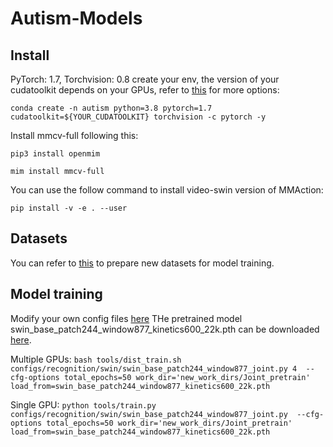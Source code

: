 # Autism-Models

## Install
PyTorch: 1.7, Torchvision: 0.8
create your env, the version of your cudatoolkit depends on your GPUs, 
refer to [this](https://pytorch.org/get-started/previous-versions/) for more options:

`conda create -n autism python=3.8 pytorch=1.7 cudatoolkit=${YOUR_CUDATOOLKIT} torchvision -c pytorch -y`

Install mmcv-full following this:

`pip3 install openmim`

`mim install mmcv-full`

You can use the follow command to install video-swin version of MMAction:

`pip install -v -e . --user`


## Datasets
You can refer to [this](https://github.com/open-mmlab/mmaction2/blob/master/docs/en/tutorials/3_new_dataset.md) to prepare new datasets for model training.

## Model training
Modify your own config files [here](https://github.com/dengandong/Autism-Models/tree/main/configs/recognition/swin) 
THe pretrained model swin_base_patch244_window877_kinetics600_22k.pth can be downloaded [here](https://github.com/SwinTransformer/storage/releases/download/v1.0.4/swin_base_patch244_window877_kinetics600_22k.pth).

Multiple GPUs:
`bash tools/dist_train.sh  
configs/recognition/swin/swin_base_patch244_window877_joint.py 4 
--cfg-options total_epochs=50 work_dir='new_work_dirs/Joint_pretrain' load_from=swin_base_patch244_window877_kinetics600_22k.pth`

Single GPU:
`python tools/train.py 
configs/recognition/swin/swin_base_patch244_window877_joint.py 
--cfg-options total_epochs=50 work_dir='new_work_dirs/Joint_pretrain' load_from=swin_base_patch244_window877_kinetics600_22k.pth`